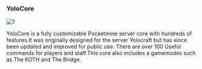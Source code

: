 ### YoloCore

![1](https://github.com/callumrawlinson/YoloCore/blob/main/images/title.png)  

YoloCore is a fully customizable Pocketmine server core with hundreds of features.It was originally designed for the server Yolocraft but has since been updated and improved for public use. There are over 100 Useful commands for players and staff.This core also includes a gamemodes such as The KOTH and The Bridge.
